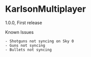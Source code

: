 # KarlsonMultiplayer

1.0.0, First release

Known Issues
```
- Shotguns not syncing on Sky 0
- Guns not syncing
- Bullets not syncing
```
